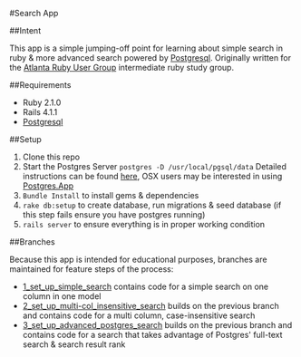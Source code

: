 #Search App

##Intent

This app is a simple jumping-off point for learning about simple search in ruby & more advanced search powered by [Postgresql](http://www.postgresql.org/). Originally written for the [Atlanta Ruby User Group](http://www.meetup.com/atlantaruby/) intermediate ruby study group. 

##Requirements

* Ruby 2.1.0 
* Rails 4.1.1
* [Postgresql](http://www.postgresql.org/)


##Setup
1. Clone this repo
2. Start the Postgres Server
	`postgres -D /usr/local/pgsql/data`
	Detailed instructions can be found [here](http://www.postgresql.org/docs/9.3/static/server-start.html),  OSX users may be interested in using [Postgres.App](http://postgresapp.com/)
3. `Bundle Install` to install gems & dependencies
4. `rake db:setup` to create database, run migrations & seed database (if this step fails ensure you have postgres running)
5. `rails server` to ensure everything is in proper working condition

##Branches

Because this app is intended for educational purposes, branches are maintained
for feature steps of the process:

* [1_set_up_simple_search](https://github.com/KyFaSt/search_app/tree/1_set_up_simple_search) contains code for a simple search on one column in 
one model
* [2_set_up_multi-col_insensitive_search](https://github.com/KyFaSt/search_app/tree/2_set_up_multi-col_insensitive_search) builds on the previous branch and 
contains code for a multi column, case-insensitive search
* [3_set_up_advanced_postgres_search](https://github.com/KyFaSt/search_app/tree/3_set_up_advanced_postgres_search) builds on the previous branch and contains
code for a search that takes advantage of Postgres' full-text search & search
result rank


